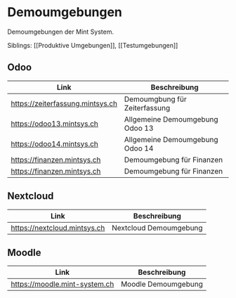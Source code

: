 # Demoumgebungen
Demoumgebungen der Mint System.

Siblings: [[Produktive Umgebungen]], [[Testumgebungen]]

## Odoo

| Link                             | Beschreibung                    |
| -------------------------------- | ------------------------------- |
| https://zeiterfassung.mintsys.ch | Demoumgbung für Zeiterfassung   |
| https://odoo13.mintsys.ch        | Allgemeine Demoumgebung Odoo 13 |
| https://odoo14.mintsys.ch        | Allgemeine Demoumgebung Odoo 14 |
| https://finanzen.mintsys.ch      | Demoumgebung für Finanzen       |
| https://finanzen.mintsys.ch      | Demoumgebung für Finanzen       |

## Nextcloud

| Link                         | Beschreibung           |
| ---------------------------- | ---------------------- |
| https://nextcloud.mintsys.ch | Nextcloud Demoumgebung |

## Moodle

| Link                          | Beschreibung        |
| ----------------------------- | ------------------- |
| https://moodle.mint-system.ch | Moodle Demoumgebung |

